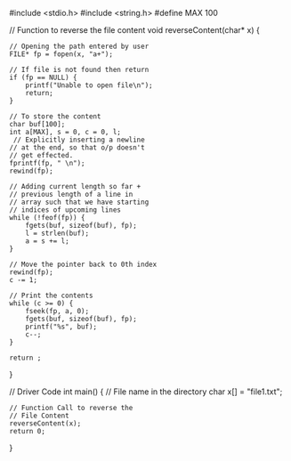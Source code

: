 #include <stdio.h> 
#include <string.h> 
#define MAX 100 
  
// Function to reverse the file content 
void reverseContent(char* x) 
{ 
  
    // Opening the path entered by user 
    FILE* fp = fopen(x, "a+"); 
  
    // If file is not found then return 
    if (fp == NULL) { 
        printf("Unable to open file\n"); 
        return; 
    } 
  
    // To store the content 
    char buf[100]; 
    int a[MAX], s = 0, c = 0, l;
     // Explicitly inserting a newline 
    // at the end, so that o/p doesn't 
    // get effected. 
    fprintf(fp, " \n"); 
    rewind(fp); 
  
    // Adding current length so far + 
    // previous length of a line in 
    // array such that we have starting 
    // indices of upcoming lines 
    while (!feof(fp)) { 
        fgets(buf, sizeof(buf), fp); 
        l = strlen(buf); 
        a = s += l; 
    } 
  
    // Move the pointer back to 0th index 
    rewind(fp); 
    c -= 1; 
  
    // Print the contents 
    while (c >= 0) { 
        fseek(fp, a, 0); 
        fgets(buf, sizeof(buf), fp); 
        printf("%s", buf); 
        c--; 
    } 
     
    return ; 
} 
  
// Driver Code 
int main() 
{ 
    // File name in the directory 
    char x[] = "file1.txt"; 
  
    // Function Call to reverse the 
    // File Content 
    reverseContent(x); 
    return 0; 
} 
